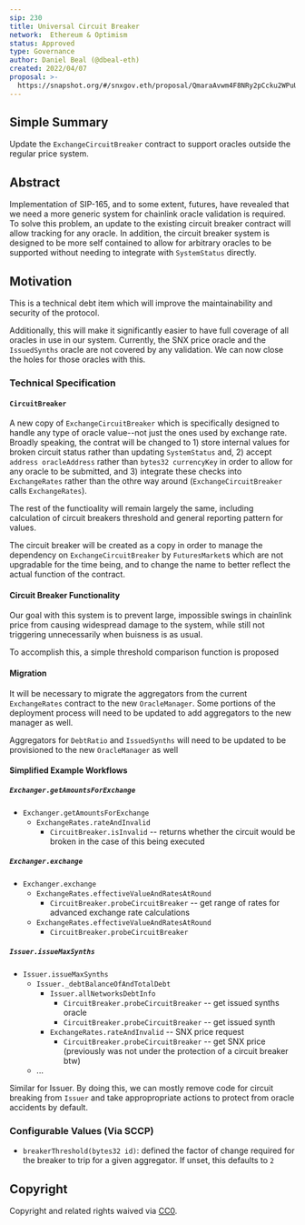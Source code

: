 ```yaml
---
sip: 230
title: Universal Circuit Breaker
network:  Ethereum & Optimism 
status: Approved
type: Governance
author: Daniel Beal (@dbeal-eth)
created: 2022/04/07
proposal: >-
  https://snapshot.org/#/snxgov.eth/proposal/QmaraAvwm4F8NRy2pCcku2WPuU3xcZt8FjSFWxc8xG4Tx7
---
```


## Simple Summary

<!--"If you can't explain it simply, you don't understand it well enough." Simply describe the outcome the proposed changes intends to achieve. This should be non-technical and accessible to a casual community member.-->

Update the `ExchangeCircuitBreaker` contract to support oracles outside the regular price system.

## Abstract

<!--A short (~200 word) description of the proposed change, the abstract should clearly describe the proposed change. This is what *will* be done if the SIP is implemented, not *why* it should be done or *how* it will be done. If the SIP proposes deploying a new contract, write, "We propose to deploy a new contract that will do x".-->

Implementation of SIP-165, and to some extent, futures, have revealed that we need a more generic system for chainlink oracle validation is required. To solve this problem, an update to the existing circuit breaker contract will allow tracking for any oracle. In addition, the circuit breaker system
is designed to be more self contained to allow for arbitrary oracles to be supported without needing to integrate with `SystemStatus` directly.

## Motivation

<!--This is where you explain the reasoning behind how you propose to solve the problem. Why did you propose to implement the change in this way, what were the considerations and trade-offs? The rationale fleshes out what motivated the design and why particular design decisions were made. It should describe alternate designs that were considered and related work. The rationale may also provide evidence of consensus within the community, and should discuss important objections or concerns raised during discussion.-->

This is a technical debt item which will improve the maintainability and security of the protocol.

Additionally, this will make it significantly easier to have full coverage of all oracles in use in our system. Currently, the SNX price oracle and
the `IssuedSynths` oracle are not covered by any validation. We can now close the holes for those oracles with this.

### Technical Specification

#### `CircuitBreaker`

A new copy of `ExchangeCircuitBreaker` which is specifically designed to handle any type of oracle value--not just the ones used by exchange rate. Broadly speaking, the contrat will be changed to 1) store internal values for broken circuit status rather than updating `SystemStatus` and, 2) accept `address oracleAddress` rather than `bytes32 currencyKey` in order to allow for any oracle to be submitted, and 3) integrate these checks into `ExchangeRates` rather than the othre way around (`ExchangeCircuitBreaker` calls `ExchangeRates`).

The rest of the functioality will remain largely the same, including calculation of circuit breakers threshold and general reporting pattern for values.

The circuit breaker will be created as a copy in order to manage the dependency on `ExchangeCircuitBreaker` by `FuturesMarket`s which are not upgradable for the time being, and to change the name to better reflect the actual function of the contract.

#### Circuit Breaker Functionality

Our goal with this system is to prevent large, impossible swings in chainlink price from causing widespread damage to the system, while still not triggering
unnecessarily when buisness is as usual.

To accomplish this, a simple threshold comparison function is proposed

#### Migration

It will be necessary to migrate the aggregators from the current `ExchangeRates` contract to the new `OracleManager`. Some portions of the deployment
process will need to be updated to add aggregators to the new manager as well.

Aggregators for `DebtRatio` and `IssuedSynths` will need to be updated to be provisioned to the new `OracleManager` as well

#### Simplified Example Workflows

##### `Exchanger.getAmountsForExchange`

* `Exchanger.getAmountsForExchange`
  * `ExchangeRates.rateAndInvalid`
    * `CircuitBreaker.isInvalid` -- returns whether the circuit would be broken in the case of this being executed

##### `Exchanger.exchange`

* `Exchanger.exchange`
  * `ExchangeRates.effectiveValueAndRatesAtRound`
    * `CircuitBreaker.probeCircuitBreaker` -- get range of rates for advanced exchange rate calculations
  * `ExchangeRates.effectiveValueAndRatesAtRound`
    * `CircuitBreaker.probeCircuitBreaker`

##### `Issuer.issueMaxSynths`

* `Issuer.issueMaxSynths`
  * `Issuer._debtBalanceOfAndTotalDebt`
    * `Issuer.allNetworksDebtInfo`
      * `CircuitBreaker.probeCircuitBreaker` -- get issued synths oracle
      * `CircuitBreaker.probeCircuitBreaker` -- get issued synth
    * `ExchangeRates.rateAndInvalid` -- SNX price request
      * `CircuitBreaker.probeCircuitBreaker` -- get SNX price (previously was not under the protection of a circuit breaker btw)
  * ...

Similar for Issuer. By doing this, we can mostly remove code for circuit breaking from `Issuer` and take appropropriate actions to protect from oracle accidents by default.

### Configurable Values (Via SCCP)

* `breakerThreshold(bytes32 id)`: defined the factor of change required for the breaker to trip for a given aggregator. If unset, this defaults to `2`

## Copyright

Copyright and related rights waived via [CC0](https://creativecommons.org/publicdomain/zero/1.0/).

